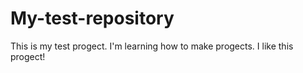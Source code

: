 # My-test-repository

This is my test progect. I'm learning how to make progects.
I like this progect!

